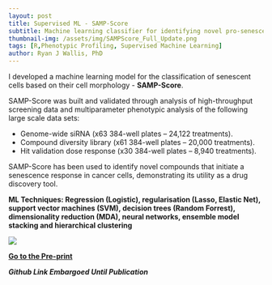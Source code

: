 ```yaml
---
layout: post
title: Supervised ML - SAMP-Score
subtitle: Machine learning classifier for identifying novel pro-senescence compounds in p16-positive cancers
thumbnail-img: /assets/img/SAMPScore_Full_Update.png
tags: [R,Phenotypic Profiling, Supervised Machine Learning]
author: Ryan J Wallis, PhD
---
```


I developed a machine learning model for the classification of senescent cells  based on their cell morphology - **SAMP-Score**. 

SAMP-Score was built and validated through analysis of high-throughput screening data and multiparameter phenotypic analysis of the following large scale data sets:

- Genome-wide siRNA (x63 384-well plates – 24,122 treatments).
- Compound diversity library (x61 384-well plates – 20,000 treatments).
- Hit validation dose response (x30 384-well plates – 8,940 treatments).

SAMP-Score has been used to identify novel compounds that initiate a senescence response in cancer cells, demonstrating its utility as a drug discovery tool. 

**ML Techniques: Regression (Logistic), regularisation (Lasso, Elastic Net), support vector machines (SVM), decision trees (Random Forrest), dimensionality reduction (MDA), neural networks, ensemble model stacking and hierarchical clustering**

<img src="https://RyanJWallis.github.io/assets/img/SAMPScore_Full_Update.png" class="mx-auto d-block" style="background-color: white;">

<strong><a href="https://www.biorxiv.org/content/10.1101/2025.06.09.658585v1">Go to the Pre-print</a>

**_Github Link Embargoed Until Publication_**
